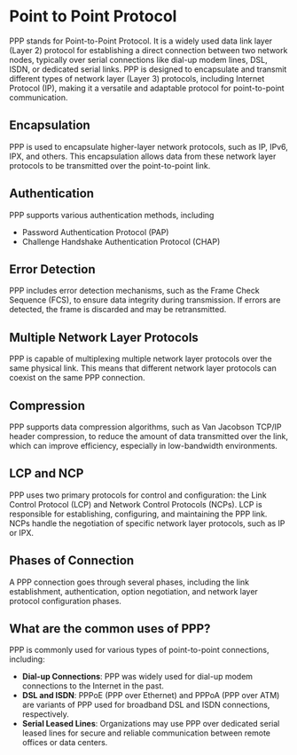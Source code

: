 # Point to Point Protocol
PPP stands for Point-to-Point Protocol. It is a widely used data link layer (Layer 2) protocol for establishing a direct connection between two network nodes, typically over serial connections like dial-up modem lines, DSL, ISDN, or dedicated serial links. PPP is designed to encapsulate and transmit different types of network layer (Layer 3) protocols, including Internet Protocol (IP), making it a versatile and adaptable protocol for point-to-point communication.

## Encapsulation
PPP is used to encapsulate higher-layer network protocols, such as IP, IPv6, IPX, and others. This encapsulation allows data from these network layer protocols to be transmitted over the point-to-point link.
## Authentication
PPP supports various authentication methods, including 
- Password Authentication Protocol (PAP)
- Challenge Handshake Authentication Protocol (CHAP)

## Error Detection
PPP includes error detection mechanisms, such as the Frame Check Sequence (FCS), to ensure data integrity during transmission. If errors are detected, the frame is discarded and may be retransmitted.

## Multiple Network Layer Protocols
PPP is capable of multiplexing multiple network layer protocols over the same physical link. This means that different network layer protocols can coexist on the same PPP connection.

## Compression
PPP supports data compression algorithms, such as Van Jacobson TCP/IP header compression, to reduce the amount of data transmitted over the link, which can improve efficiency, especially in low-bandwidth environments.

## LCP and NCP
PPP uses two primary protocols for control and configuration: the Link Control Protocol (LCP) and Network Control Protocols (NCPs). LCP is responsible for establishing, configuring, and maintaining the PPP link. NCPs handle the negotiation of specific network layer protocols, such as IP or IPX.

## Phases of Connection
A PPP connection goes through several phases, including the link establishment, authentication, option negotiation, and network layer protocol configuration phases.

## What are the common uses of PPP?
PPP is commonly used for various types of point-to-point connections, including:

- **Dial-up Connections**: PPP was widely used for dial-up modem connections to the Internet in the past.
- **DSL and ISDN**: PPPoE (PPP over Ethernet) and PPPoA (PPP over ATM) are variants of PPP used for broadband DSL and ISDN connections, respectively.
- **Serial Leased Lines**: Organizations may use PPP over dedicated serial leased lines for secure and reliable communication between remote offices or data centers.
